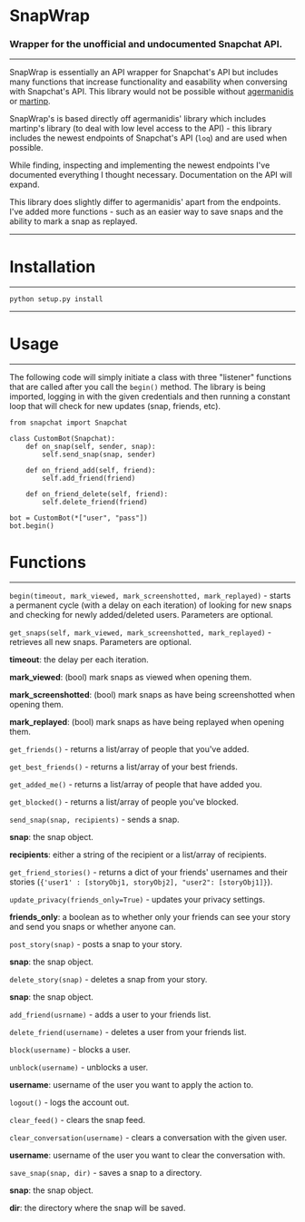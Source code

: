 # SnapWrap
### Wrapper for the unofficial and undocumented Snapchat API.
---

SnapWrap is essentially an API wrapper for Snapchat's API but includes many functions that increase functionality and easability when conversing with Snapchat's API.
This library would not be possible without [agermanidis](https://github.com/agermanidis/SnapchatBot) or [martinp](https://github.com/martinp/pysnap).

SnapWrap's is based directly off agermanidis' library which includes martinp's library (to deal with low level access to the API) - this library includes the newest endpoints of Snapchat's API (`loq`) and are used when possible.

While finding, inspecting and implementing the newest endpoints I've documented everything I thought necessary. Documentation on the API will expand.

This library does slightly differ to agermanidis' apart from the endpoints. I've added more functions - such as an easier way to save snaps and the ability to mark a snap as replayed.

---
# Installation
---

`python setup.py install`

---

# Usage
---

The following code will simply initiate a class with three "listener" functions that are called after you call the `begin()` method. The library is being imported, logging in with the given credentials and then running a constant loop that will check for new updates (snap, friends, etc).

	from snapchat import Snapchat

    class CustomBot(Snapchat):
		def on_snap(self, sender, snap):
			self.send_snap(snap, sender)
        
		def on_friend_add(self, friend):
    		self.add_friend(friend)

		def on_friend_delete(self, friend):
    		self.delete_friend(friend)
	
	bot = CustomBot(*["user", "pass"])
	bot.begin()
	
# Functions
---

`begin(timeout, mark_viewed, mark_screenshotted, mark_replayed)` - starts a permanent cycle (with a delay on each iteration) of looking for new snaps and checking for newly added/deleted users. Parameters are optional.

`get_snaps(self, mark_viewed, mark_screenshotted, mark_replayed)` - retrieves all new snaps. Parameters are optional.

**timeout**: the delay per each iteration.

**mark_viewed**: (bool) mark snaps as viewed when opening them.

**mark_screenshotted**: (bool) mark snaps as have being screenshotted when opening them.

**mark_replayed**: (bool) mark snaps as have being replayed when opening them.

`get_friends()` - returns a list/array of people that you've added.

`get_best_friends()` - returns a list/array of your best friends.

`get_added_me()` - returns a list/array of people that have added you.

`get_blocked()` - returns a list/array of people you've blocked.

`send_snap(snap, recipients)` - sends a snap.

**snap**: the snap object.

**recipients**: either a string of the recipient or a list/array of recipients.

`get_friend_stories()` - returns a dict of your friends' usernames and their stories (`{'user1' : [storyObj1, storyObj2], "user2": [storyObj1]}`).

`update_privacy(friends_only=True)` - updates your privacy settings.

**friends_only**: a boolean as to whether only your friends can see your story and send you snaps or whether anyone can.

`post_story(snap)` - posts a snap to your story.

**snap**: the snap object.

`delete_story(snap)` - deletes a snap from your story.

**snap**: the snap object.

`add_friend(usrname)` - adds a user to your friends list.

`delete_friend(username)` - deletes a user from your friends list.

`block(username)` - blocks a user.

`unblock(username)` - unblocks a user.

**username**: username of the user you want to apply the action to.

`logout()` - logs the account out.

`clear_feed()` - clears the snap feed.

`clear_conversation(username)` - clears a conversation with the given user.

**username**: username of the user you want to clear the conversation with.

`save_snap(snap, dir)` - saves a snap to a directory.

**snap**: the snap object.

**dir**: the directory where the snap will be saved.
